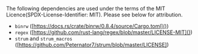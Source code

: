 The following dependencies are used under the terms of the MIT Licence(SPDX-License-Identifier: MIT). Please see below for attribution.

* `binrw` ([https://docs.rs/crate/binrw/0.8.4/source/Cargo.toml]())
* `regex` ([https://github.com/rust-lang/regex/blob/master/LICENSE-MIT]())
* `strum` and `strum_macros` ([https://github.com/Peternator7/strum/blob/master/LICENSE])